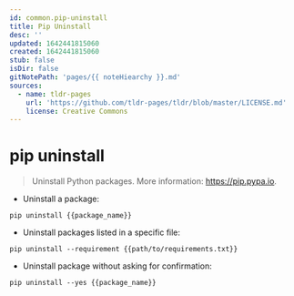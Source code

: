 ```yaml
---
id: common.pip-uninstall
title: Pip Uninstall
desc: ''
updated: 1642441815060
created: 1642441815060
stub: false
isDir: false
gitNotePath: 'pages/{{ noteHiearchy }}.md'
sources:
  - name: tldr-pages
    url: 'https://github.com/tldr-pages/tldr/blob/master/LICENSE.md'
    license: Creative Commons
---
```

# pip uninstall

> Uninstall Python packages.
> More information: <https://pip.pypa.io>.

- Uninstall a package:

`pip uninstall {{package_name}}`

- Uninstall packages listed in a specific file:

`pip uninstall --requirement {{path/to/requirements.txt}}`

- Uninstall package without asking for confirmation:

`pip uninstall --yes {{package_name}}`

